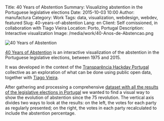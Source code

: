 Title: 40 Years of Abstention
Summary: Visualizing abstention in the Portuguese legislative elections
Date: 2015-10-03 10:00
Author: manufactura
Category: Work
Tags: data, visualization, webdesign, webdev, featured
Slug: 40-years-of-abstention
Lang: en
Client: Self comissioned, in collaboration with Tiago Vieira
Location: Porto, Portugal
Description: Interactive visualization
Image: /media/work/40-Anos-de-Abstencao.png

![40 Years of Abstention]({filename}/media/work/40-Anos-de-Abstencao.png)

[40 Years of Abstention](https://tmmv.github.io/abstencao) is an interactive visualization
of the abstention in the Portuguese legislative elections, between 1975 and 2015.

It was developed in the context of the [Transparência Hackday Portugal](http://transparenciahackday.org) collective as an exploration of what can be done using public open data, together with [Tiago Vieira](http://tiagovieira.pt).

After gathering and processing a comprehensive [dataset with all the results of the legislative elections in Portugal](http://centraldedados.pt/eleicoes-legislativas) we wanted to find a visual way to show the evolution of abstention 
since the 75 revolution. The vertical axis divides two ways to look at the results: on the left, the votes for each party as regularly presented; on the right, the votes in each party recalculated to include the abstention percentage.
